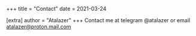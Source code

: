 +++
title = "Contact"
date = 2021-03-24

[extra]
author = "Atalazer"
+++
Contact me at telegram @atalazer or email atalazer@proton.mail.com
